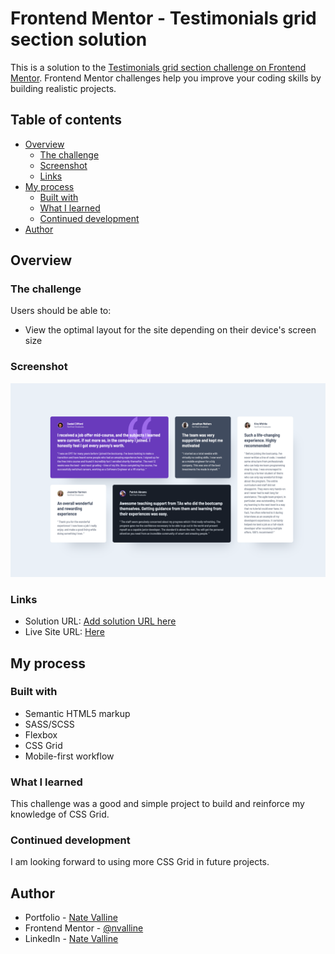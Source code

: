 # Frontend Mentor - Testimonials grid section solution

This is a solution to the [Testimonials grid section challenge on Frontend Mentor](https://www.frontendmentor.io/challenges/testimonials-grid-section-Nnw6J7Un7). Frontend Mentor challenges help you improve your coding skills by building realistic projects.

## Table of contents

- [Overview](#overview)
  - [The challenge](#the-challenge)
  - [Screenshot](#screenshot)
  - [Links](#links)
- [My process](#my-process)
  - [Built with](#built-with)
  - [What I learned](#what-i-learned)
  - [Continued development](#continued-development)
- [Author](#author)

## Overview

### The challenge

Users should be able to:

- View the optimal layout for the site depending on their device's screen size

### Screenshot

![](./design/screenshot.png)

### Links

- Solution URL: [Add solution URL here](https://your-solution-url.com)
- Live Site URL: [Here](https://nv-testimonials-grid.netlify.app/)

## My process

### Built with

- Semantic HTML5 markup
- SASS/SCSS
- Flexbox
- CSS Grid
- Mobile-first workflow

### What I learned

This challenge was a good and simple project to build and reinforce my knowledge of CSS Grid.

### Continued development

I am looking forward to using more CSS Grid in future projects.

## Author

- Portfolio - [Nate Valline](https://natevalline.dev)
- Frontend Mentor - [@nvalline](https://www.frontendmentor.io/profile/nvalline)
- LinkedIn - [Nate Valline](https://www.linkedin.com/in/nvalline)
